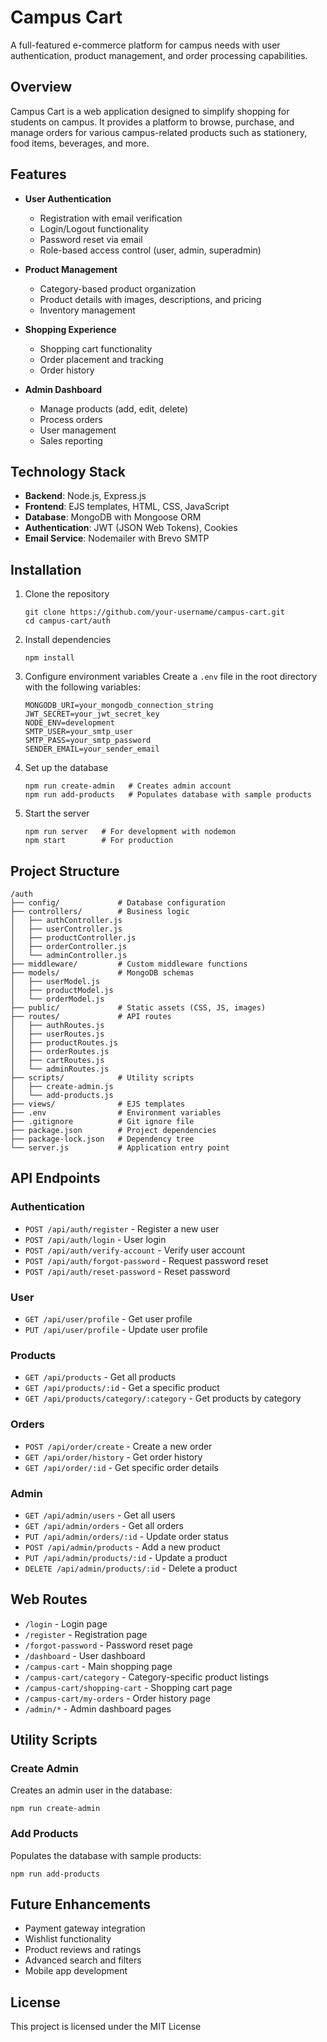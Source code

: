 # Campus Cart

A full-featured e-commerce platform for campus needs with user authentication, product management, and order processing capabilities.

## Overview

Campus Cart is a web application designed to simplify shopping for students on campus. It provides a platform to browse, purchase, and manage orders for various campus-related products such as stationery, food items, beverages, and more.

## Features

- **User Authentication**
  - Registration with email verification
  - Login/Logout functionality
  - Password reset via email
  - Role-based access control (user, admin, superadmin)

- **Product Management**
  - Category-based product organization
  - Product details with images, descriptions, and pricing
  - Inventory management

- **Shopping Experience**
  - Shopping cart functionality
  - Order placement and tracking
  - Order history

- **Admin Dashboard**
  - Manage products (add, edit, delete)
  - Process orders
  - User management
  - Sales reporting

## Technology Stack

- **Backend**: Node.js, Express.js
- **Frontend**: EJS templates, HTML, CSS, JavaScript
- **Database**: MongoDB with Mongoose ORM
- **Authentication**: JWT (JSON Web Tokens), Cookies
- **Email Service**: Nodemailer with Brevo SMTP

## Installation

1. Clone the repository
   ```
   git clone https://github.com/your-username/campus-cart.git
   cd campus-cart/auth
   ```

2. Install dependencies
   ```
   npm install
   ```

3. Configure environment variables
   Create a `.env` file in the root directory with the following variables:
   ```
   MONGODB_URI=your_mongodb_connection_string
   JWT_SECRET=your_jwt_secret_key
   NODE_ENV=development
   SMTP_USER=your_smtp_user
   SMTP_PASS=your_smtp_password
   SENDER_EMAIL=your_sender_email
   ```

4. Set up the database
   ```
   npm run create-admin   # Creates admin account
   npm run add-products   # Populates database with sample products
   ```

5. Start the server
   ```
   npm run server   # For development with nodemon
   npm start        # For production
   ```

## Project Structure

```
/auth
├── config/             # Database configuration
├── controllers/        # Business logic
│   ├── authController.js
│   ├── userController.js
│   ├── productController.js
│   ├── orderController.js
│   └── adminController.js
├── middleware/         # Custom middleware functions
├── models/             # MongoDB schemas
│   ├── userModel.js
│   ├── productModel.js
│   └── orderModel.js
├── public/             # Static assets (CSS, JS, images)
├── routes/             # API routes
│   ├── authRoutes.js
│   ├── userRoutes.js
│   ├── productRoutes.js
│   ├── orderRoutes.js
│   ├── cartRoutes.js
│   └── adminRoutes.js
├── scripts/            # Utility scripts
│   ├── create-admin.js
│   └── add-products.js
├── views/              # EJS templates
├── .env                # Environment variables
├── .gitignore          # Git ignore file
├── package.json        # Project dependencies
├── package-lock.json   # Dependency tree
└── server.js           # Application entry point
```

## API Endpoints

### Authentication
- `POST /api/auth/register` - Register a new user
- `POST /api/auth/login` - User login
- `POST /api/auth/verify-account` - Verify user account
- `POST /api/auth/forgot-password` - Request password reset
- `POST /api/auth/reset-password` - Reset password

### User
- `GET /api/user/profile` - Get user profile
- `PUT /api/user/profile` - Update user profile

### Products
- `GET /api/products` - Get all products
- `GET /api/products/:id` - Get a specific product
- `GET /api/products/category/:category` - Get products by category

### Orders
- `POST /api/order/create` - Create a new order
- `GET /api/order/history` - Get order history
- `GET /api/order/:id` - Get specific order details

### Admin
- `GET /api/admin/users` - Get all users
- `GET /api/admin/orders` - Get all orders
- `PUT /api/admin/orders/:id` - Update order status
- `POST /api/admin/products` - Add a new product
- `PUT /api/admin/products/:id` - Update a product
- `DELETE /api/admin/products/:id` - Delete a product

## Web Routes

- `/login` - Login page
- `/register` - Registration page
- `/forgot-password` - Password reset page
- `/dashboard` - User dashboard
- `/campus-cart` - Main shopping page
- `/campus-cart/category` - Category-specific product listings
- `/campus-cart/shopping-cart` - Shopping cart page
- `/campus-cart/my-orders` - Order history page
- `/admin/*` - Admin dashboard pages

## Utility Scripts

### Create Admin
Creates an admin user in the database:
```
npm run create-admin
```

### Add Products
Populates the database with sample products:
```
npm run add-products
```

## Future Enhancements

- Payment gateway integration
- Wishlist functionality
- Product reviews and ratings
- Advanced search and filters
- Mobile app development

## License

This project is licensed under the MIT License 